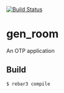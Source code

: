 [![Build Status](https://travis-ci.org/cezuriku/gen_room.svg?branch=master)](https://travis-ci.org/cezuriku/gen_room)

gen_room
=====

An OTP application

Build
-----

    $ rebar3 compile
